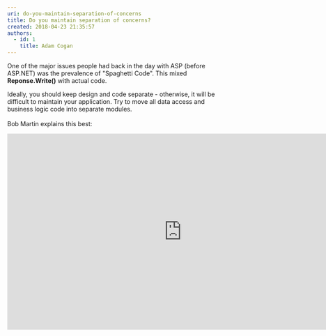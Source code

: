 ```yaml
---
uri: do-you-maintain-separation-of-concerns
title: Do you maintain separation of concerns?
created: 2018-04-23 21:35:57
authors:
  - id: 1
    title: Adam Cogan
---
```





<span class='intro'> <p>One of the major issues people had back in the day with ASP (before ASP.NET) was the prevalence of &quot;Spaghetti Code&quot;. This mixed <b>Reponse.Write()</b> with actual code​.<br></p> </span>

<p>​Ideally, you should keep design and code separate - otherwise, it will&#160;be difficult&#160;to maintain your application. Try to move all data access and business logic code into separate modules.<br><br>Bob Martin explains this best&#58;</p><div class="ms-rtestate-read ms-rte-embedcode ms-rte-embedil ms-rtestate-notify"><iframe width="800" height="450" src="https&#58;//www.youtube.com/embed/WpkDN78P884" frameborder="0"></iframe>&#160;</div><p>&#160;<br><br></p>


